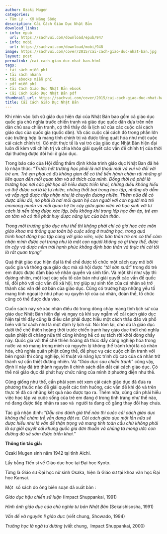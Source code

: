 ```yaml
---
author: Ozaki Mugen
categories:
- Tâm Lý - Kỹ Năng Sống
description: Cải Cách Giáo Dục Nhật Bản
download_links:
- info: epub
  url: https://sachvui.com/download/epub/947
- info: mobi
  url: https://sachvui.com/download/mobi/948
image: https://sachvui.com/cover/2015/cai-cach-giao-duc-nhat-ban.jpg
layout: post
permalink: /cai-cach-giao-duc-nhat-ban.html
tags:
- tải sách miễn phí
- tải sách nhanh
- tải ebooks miễn phí
- pdf miễn phí
- Cải Cách Giáo Dục Nhật Bản ebook
- Cải Cách Giáo Dục Nhật Bản pdf
thumbnail_url: https://sachvui.com/cover/2015/cai-cach-giao-duc-nhat-ban.jpg
title: Cải Cách Giáo Dục Nhật Bản
---
```


 <div class="item-desc text-justify"> <p>Khi nhìn vào lịch sử giáo dục hiện đại của Nhật Bản bao gồm cả giáo dục quốc gia chủ nghĩa trước chiến tranh và giáo dục quốc dân dựa trên nền dân chủ sau chiến tranh, có thể thấy đó là lịch sử của các cuộc cải cách giáo dục của quốc gia (quốc dân). Và các cuộc cải cách đó trong phần lớn các trường hợp là mang tính chính trị và được tổng quát hóa như một cuộc cải cách chính trị. Có một thực tế là vai trò của giáo dục Nhật Bản hiện đại luôn đi kèm với chính trị và chìa khóa giải quyết các vấn đề chính trị của thời đại thường được đòi hỏi ở giáo dục.</p><p>Trong báo cáo của Hội đồng thẩm định khóa trình giáo dục Nhật Ban đã hé lộ nhận thức: “<em>Trước hết trường học phải là nơi thoải mái và vui vẻ đối với trẻ em. Trẻ em phải có đủ không gian để có thể tiến hành chậm rãi những gì liên quan đến mối quan tâm và sở thích của mình. Đồng thời nó phải là trường học nơi các giờ học dễ hiểu được triển khai, những điều không hiểu có thể được coi là lẽ tự nhiên, những thất bại trong học tập, những dò dẫm và vấp ngã được tiếp nhận như là chuyện đương nhiên. Thêm nữa để có được điều đó, nó phải là nơi mối quan hệ con người với con người mà trẻ em</em><em>mong muốn và mối quan hệ tin cậy giữa giáo viên và học sinh với tư cách là nền tảng được xác lập, bầu không khí trong lớp học ấm áp, trẻ em an tâm và có thể phát huy được năng lực của bản thân</em>.</p><p><em>Trong môi trường giáo dục như thế thì không phải chỉ có giờ học các môn giáo khoa mà thông qua toàn bộ cuộc sống ở trường học, trong quá trình</em> <em>hoạt động học tập cùng với giáo viên, việc bản thân trẻ em có thể cảm nhận mình được coi trọng như là một con người không có gì thay thế, được tin cậy và được nếm trải hạnh phúc khẳng định bản thân và thực thi cái tôi là rất quan trọng</em>”</p><p>Quả thật giáo dục hiện đại là thể chế được tổ chức một cách quy mô bởi quốc gia và thông qua giáo dục mà xã hội được “<em>tái sản xuất</em>” trong đó trẻ em được được đảm bảo về nhân quyền và sinh tồn. Và một khi như vậy thì đương nhiên, một loạt các yếu tố căn bản như giải quyết các vấn đề quốc tế, đối phó với các vấn đề xã hội, trợ giúp sự sinh tồn của cá nhân sẽ trở thành các vấn đề cơ bản của giáo dục. Cũng có trường hợp những yếu tố mang tính ngoại lệ như phục vụ quyền lợi của cá nhân, đoàn thể, tổ chức cũng có thể được đưa vào.</p><p>Cuốn sách này sẽ xác nhận điều đó trong dòng chảy mang tính lịch sử của giáo dục Nhật Bản hiện đại và ngay cả khi suy ngẫm về cải cách giáo dục hiện tại thì đây cũng là điều cần phải được hiểu một cách thấu đáo và phổ biến với tư cách như là một định lý lịch sử. Nói tóm lại, cho dù là giáo dục dưới thể chế thiên hoàng thời trước chiến tranh hay giáo dục thời chủ nghĩa quân phiệt đi chăng nữa thì cũng không hề có sự tách rời khỏi dòng chảy này. Quốc gia với thể chế thiên hoàng đã thúc đẩy công nghiệp hóa trong nước và nó mang trong mình cả nguyên lý không thể tránh khỏi là cá nhân hóa, chủ nghĩa quân phiệt cũng thế, để phục vụ các cuộc chiến tranh với bên ngoài thì công nghiệp, kĩ thuật và năng lực trình độ cao của cá nhân trở thành sự cần thiết đương nhiên. Và “<em>Giáo dục sau chiến tranh</em>” cũng vậy, định lí này đã trở thành nguyên lí chính sách dẫn dắt cải cách giáo dục. Có thể nói giáo dục đã phát huy chức năng của mình ở phương diện như thế.</p><p>Cũng giống như thế, cần phải xem xét xem cải cách giáo dục đã đưa ra phương thuốc nào để giải quyết các tình huống, các vấn đề khi đó và trên thực tế đã có những kết quả nào được tạo ra. Thêm nữa, cũng cần phải hiểu việc học tập và cuộc sống của trẻ em đang ở trong tình trạng như thế nào, nó đang được tiếp nhận ra sao và  người ta đang cố gắng thay đổi hay chưa.</p><p>Tác giả nhận định: “<em>Dẫu cho đánh giá thế nào thì cuộc cải cách giáo dục không thể chậm trễ vẫn đang đặt ra. Cải cách giáo dục một lần nữa sẽ được hiểu như là vấn đề thận trọng và mang tính toàn cầu chứ không phải là sự giải quyết cái khung quốc gia đơn thuần và chúng ta mong ước con đường đó sẽ sớm được triển khai.</em>”</p><p><strong>Thông tin tác giả:</strong></p><p>Ozaki Mugen sinh năm 1942 tại tỉnh Aichi.</p><p>Lấy bằng Tiến sĩ về Giáo dục học tại Đại học Kyoto.</p><p>Từng là Giáo sư Đại học nữ sinh Osaka, hiện là Giáo sư tại khoa văn học Đại học Kansai.</p><p>Một  số sách do ông biên soạn đã xuất bản :</p><p><em>Giáo dục hậu chiến sử luận</em> (Impact Shuppankai, 1991)</p><p><em>Hình ảnh giáo dục của chủ nghĩa tư bản Nhật Bản</em> (Sekaishisosha, 1991)</p><p><em>Vấn đề và nguyên lí giáo dục</em> (viết chung, Showado, 1994)</p><p><em>Trường học là ngã tư đường</em> (viết chung,  Impact Shuppankai, 2000)</p> </div>